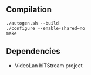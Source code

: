 ## Compilation
    ./autogen.sh --build
    ./configure --enable-shared=no
    make

## Dependencies
* VideoLan biTStream project
